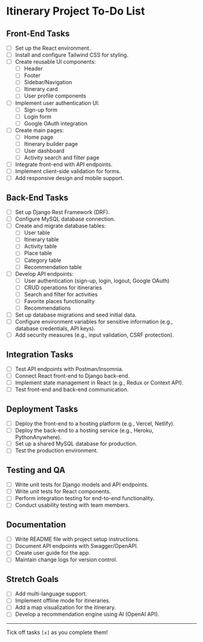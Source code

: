 # Itinerary Project To-Do List

## Front-End Tasks
- [ ] Set up the React environment.
- [ ] Install and configure Tailwind CSS for styling.
- [ ] Create reusable UI components:
  - [ ] Header
  - [ ] Footer
  - [ ] Sidebar/Navigation
  - [ ] Itinerary card
  - [ ] User profile components
- [ ] Implement user authentication UI:
  - [ ] Sign-up form
  - [ ] Login form
  - [ ] Google OAuth integration
- [ ] Create main pages:
  - [ ] Home page
  - [ ] Itinerary builder page
  - [ ] User dashboard
  - [ ] Activity search and filter page
- [ ] Integrate front-end with API endpoints.
- [ ] Implement client-side validation for forms.
- [ ] Add responsive design and mobile support.

## Back-End Tasks
- [ ] Set up Django Rest Framework (DRF).
- [ ] Configure MySQL database connection.
- [ ] Create and migrate database tables:
  - [ ] User table
  - [ ] Itinerary table
  - [ ] Activity table
  - [ ] Place table
  - [ ] Category table
  - [ ] Recommendation table
- [ ] Develop API endpoints:
  - [ ] User authentication (sign-up, login, logout, Google OAuth)
  - [ ] CRUD operations for itineraries
  - [ ] Search and filter for activities
  - [ ] Favorite places functionality
  - [ ] Recommendations
- [ ] Set up database migrations and seed initial data.
- [ ] Configure environment variables for sensitive information (e.g., database credentials, API keys).
- [ ] Add security measures (e.g., input validation, CSRF protection).

## Integration Tasks
- [ ] Test API endpoints with Postman/Insomnia.
- [ ] Connect React front-end to Django back-end.
- [ ] Implement state management in React (e.g., Redux or Context API).
- [ ] Test front-end and back-end communication.

## Deployment Tasks
- [ ] Deploy the front-end to a hosting platform (e.g., Vercel, Netlify).
- [ ] Deploy the back-end to a hosting service (e.g., Heroku, PythonAnywhere).
- [ ] Set up a shared MySQL database for production.
- [ ] Test the production environment.

## Testing and QA
- [ ] Write unit tests for Django models and API endpoints.
- [ ] Write unit tests for React components.
- [ ] Perform integration testing for end-to-end functionality.
- [ ] Conduct usability testing with team members.

## Documentation
- [ ] Write README file with project setup instructions.
- [ ] Document API endpoints with Swagger/OpenAPI.
- [ ] Create user guide for the app.
- [ ] Maintain change logs for version control.

## Stretch Goals
- [ ] Add multi-language support.
- [ ] Implement offline mode for itineraries.
- [ ] Add a map visualization for the itinerary.
- [ ] Develop a recommendation engine using AI (OpenAI API).

---

Tick off tasks `[x]` as you complete them!
